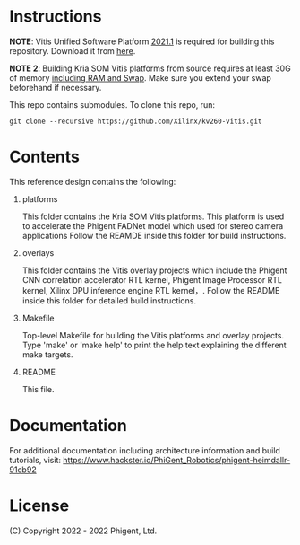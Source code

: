 # Instructions


**NOTE**: Vitis Unified Software Platform <ins>2021.1</ins> is required for building this repository. Download it from [here](https://www.xilinx.com/support/download/index.html/content/xilinx/en/downloadNav/vitis/2021-1.html).

**NOTE 2**: Building Kria SOM Vitis platforms from source requires at least 30G of memory <ins>including RAM and Swap</ins>. Make sure you extend your swap beforehand if necessary.


This repo contains submodules. To clone this repo, run:
```
git clone --recursive https://github.com/Xilinx/kv260-vitis.git
```

# Contents

This reference design contains the following:

1. platforms

   This folder contains the Kria SOM Vitis platforms. This platform is used to accelerate 
   the Phigent FADNet model which used for stereo camera applications
   Follow the REAMDE inside this folder for build instructions.

2. overlays

   This folder contains the Vitis overlay projects which include the Phigent CNN correlation
   accelerator RTL kernel, Phigent Image Processor RTL kernel, Xilinx DPU
   inference engine RTL kernel，. Follow the README inside this folder for detailed
   build instructions.

3. Makefile

   Top-level Makefile for building the Vitis platforms and overlay projects.
   Type 'make' or 'make help' to print the help text explaining the different
   make targets.

4. README

   This file.

# Documentation

For additional documentation including architecture information and build
tutorials, visit: https://www.hackster.io/PhiGent_Robotics/phigent-heimdallr-91cb92

# License

(C) Copyright 2022 - 2022 Phigent, Ltd.
